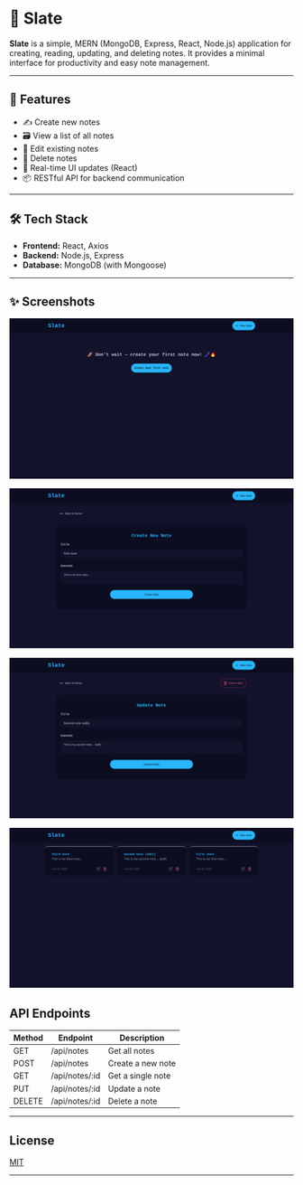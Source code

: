 # 📝 Slate

**Slate** is a simple, MERN (MongoDB, Express, React, Node.js) application for creating, reading, updating, and deleting notes. It provides a minimal interface for productivity and easy note management.

---

## 🚀 Features

- ✍️ Create new notes
- 🗃 View a list of all notes
- 📝 Edit existing notes
- 🚫 Delete notes
- 🔄 Real-time UI updates (React)
- 📦 RESTful API for backend communication

---

## 🛠️ Tech Stack

- **Frontend:** React, Axios
- **Backend:** Node.js, Express
- **Database:** MongoDB (with Mongoose)

---

## ✨ Screenshots

![Home Page](/img/home.png)

![New Note](/img/new.png)

![Edit Note](/img/edit.png)

![Updated](/img/home2.png)

## API Endpoints

| Method | Endpoint       | Description       |
| ------ | -------------- | ----------------- |
| GET    | /api/notes     | Get all notes     |
| POST   | /api/notes     | Create a new note |
| GET    | /api/notes/:id | Get a single note |
| PUT    | /api/notes/:id | Update a note     |
| DELETE | /api/notes/:id | Delete a note     |

---

## License

[MIT](https://github.com/charmbracelet/bubbletea/raw/main/LICENSE)

---
